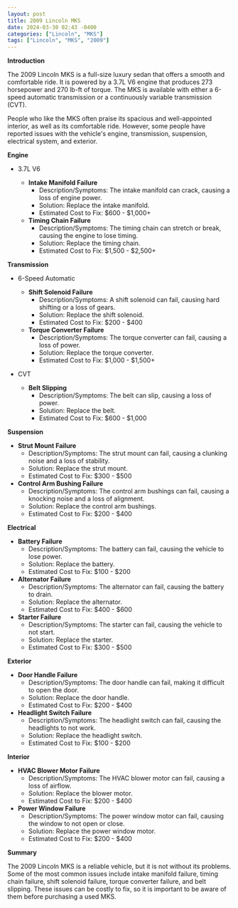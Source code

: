 ```yaml
---
layout: post
title: 2009 Lincoln MKS
date: 2024-03-30 02:43 -0400
categories: ["Lincoln", "MKS"]
tags: ["Lincoln", "MKS", "2009"]
---
```

**Introduction**

The 2009 Lincoln MKS is a full-size luxury sedan that offers a smooth and comfortable ride. It is powered by a 3.7L V6 engine that produces 273 horsepower and 270 lb-ft of torque. The MKS is available with either a 6-speed automatic transmission or a continuously variable transmission (CVT).

People who like the MKS often praise its spacious and well-appointed interior, as well as its comfortable ride. However, some people have reported issues with the vehicle's engine, transmission, suspension, electrical system, and exterior.

**Engine**

* 3.7L V6

  * **Intake Manifold Failure**
    * Description/Symptoms: The intake manifold can crack, causing a loss of engine power.
    * Solution: Replace the intake manifold.
    * Estimated Cost to Fix: $600 - $1,000+
  * **Timing Chain Failure**
    * Description/Symptoms: The timing chain can stretch or break, causing the engine to lose timing.
    * Solution: Replace the timing chain.
    * Estimated Cost to Fix: $1,500 - $2,500+

**Transmission**

* 6-Speed Automatic

  * **Shift Solenoid Failure**
    * Description/Symptoms: A shift solenoid can fail, causing hard shifting or a loss of gears.
    * Solution: Replace the shift solenoid.
    * Estimated Cost to Fix: $200 - $400
  * **Torque Converter Failure**
    * Description/Symptoms: The torque converter can fail, causing a loss of power.
    * Solution: Replace the torque converter.
    * Estimated Cost to Fix: $1,000 - $1,500+

* CVT

  * **Belt Slipping**
    * Description/Symptoms: The belt can slip, causing a loss of power.
    * Solution: Replace the belt.
    * Estimated Cost to Fix: $600 - $1,000


<script async src="https://pagead2.googlesyndication.com/pagead/js/adsbygoogle.js?client=ca-pub-4434724897991713"
     crossorigin="anonymous"></script>
<ins class="adsbygoogle"
     style="display:block; text-align:center;"
     data-ad-layout="in-article"
     data-ad-format="fluid"
     data-ad-client="ca-pub-4434724897991713"
     data-ad-slot="9638790403"></ins>
<script>
     (adsbygoogle = window.adsbygoogle || []).push({});
</script>

**Suspension**

* **Strut Mount Failure**
  * Description/Symptoms: The strut mount can fail, causing a clunking noise and a loss of stability.
  * Solution: Replace the strut mount.
  * Estimated Cost to Fix: $300 - $500
* **Control Arm Bushing Failure**
  * Description/Symptoms: The control arm bushings can fail, causing a knocking noise and a loss of alignment.
  * Solution: Replace the control arm bushings.
  * Estimated Cost to Fix: $200 - $400

**Electrical**

* **Battery Failure**
  * Description/Symptoms: The battery can fail, causing the vehicle to lose power.
  * Solution: Replace the battery.
  * Estimated Cost to Fix: $100 - $200
* **Alternator Failure**
  * Description/Symptoms: The alternator can fail, causing the battery to drain.
  * Solution: Replace the alternator.
  * Estimated Cost to Fix: $400 - $600
* **Starter Failure**
  * Description/Symptoms: The starter can fail, causing the vehicle to not start.
  * Solution: Replace the starter.
  * Estimated Cost to Fix: $300 - $500


<script async src="https://pagead2.googlesyndication.com/pagead/js/adsbygoogle.js?client=ca-pub-4434724897991713"
     crossorigin="anonymous"></script>
<ins class="adsbygoogle"
     style="display:block; text-align:center;"
     data-ad-layout="in-article"
     data-ad-format="fluid"
     data-ad-client="ca-pub-4434724897991713"
     data-ad-slot="9638790403"></ins>
<script>
     (adsbygoogle = window.adsbygoogle || []).push({});
</script>

**Exterior**

* **Door Handle Failure**
  * Description/Symptoms: The door handle can fail, making it difficult to open the door.
  * Solution: Replace the door handle.
  * Estimated Cost to Fix: $200 - $400
* **Headlight Switch Failure**
  * Description/Symptoms: The headlight switch can fail, causing the headlights to not work.
  * Solution: Replace the headlight switch.
  * Estimated Cost to Fix: $100 - $200

**Interior**

* **HVAC Blower Motor Failure**
  * Description/Symptoms: The HVAC blower motor can fail, causing a loss of airflow.
  * Solution: Replace the blower motor.
  * Estimated Cost to Fix: $200 - $400
* **Power Window Failure**
  * Description/Symptoms: The power window motor can fail, causing the window to not open or close.
  * Solution: Replace the power window motor.
  * Estimated Cost to Fix: $200 - $400

**Summary**

The 2009 Lincoln MKS is a reliable vehicle, but it is not without its problems. Some of the most common issues include intake manifold failure, timing chain failure, shift solenoid failure, torque converter failure, and belt slipping. These issues can be costly to fix, so it is important to be aware of them before purchasing a used MKS.

<script async src="https://pagead2.googlesyndication.com/pagead/js/adsbygoogle.js?client=ca-pub-4434724897991713"
     crossorigin="anonymous"></script>
<ins class="adsbygoogle"
     style="display:block; text-align:center;"
     data-ad-layout="in-article"
     data-ad-format="fluid"
     data-ad-client="ca-pub-4434724897991713"
     data-ad-slot="9638790403"></ins>
<script>
     (adsbygoogle = window.adsbygoogle || []).push({});
</script>
